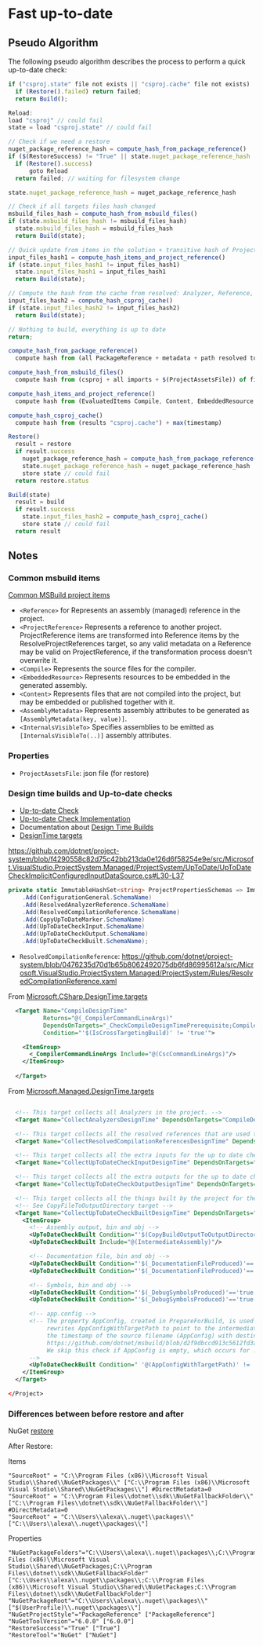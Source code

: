 # Fast up-to-date

## Pseudo Algorithm

The following pseudo algorithm describes the process to perform a quick up-to-date check:

```js
if ("csproj.state" file not exists || "csproj.cache" file not exists)
  if (Restore().failed) return failed;
  return Build();

Reload:
load "csproj" // could fail
state = load "csproj.state" // could fail

// Check if we need a restore
nuget_package_reference_hash = compute_hash_from_package_reference()
if ($(RestoreSuccess) != "True" || state.nuget_package_reference_hash != nuget_package_reference_hash)
  if (Restore().success)
      goto Reload
  return failed; // waiting for filesystem change

state.nuget_package_reference_hash = nuget_package_reference_hash

// Check if all targets files hash changed
msbuild_files_hash = compute_hash_from_msbuild_files()
if (state.msbuild_files_hash != msbuild_files_hash) 
  state.msbuild_files_hash = msbuild_files_hash
  return Build(state);

// Quick update from items in the solution + transitive hash of ProjectReference
input_files_hash1 = compute_hash_items_and_project_reference()
if (state.input_files_hash1 != input_files_hash1)
  state.input_files_hash1 = input_files_hash1
  return Build(state);

// Compute the hash from the cache from resolved: Analyzer, Reference, UpToDateCheckInput, UpToDateCheckOutput, UpToDateCheckBuilt
input_files_hash2 = compute_hash_csproj_cache()
if (state.input_files_hash2 != input_files_hash2) 
  return Build(state);

// Nothing to build, everything is up to date
return;

compute_hash_from_package_reference()
  compute hash from (all PackageReference + metadata + path resolved to $(NuGetPackageFolders)) + max(timestamp)

compute_hash_from_msbuild_files()
  compute hash from (csproj + all imports + $(ProjectAssetsFile)) of filenames + max(timestamp)

compute_hash_items_and_project_reference()
  compute hash from (EvaluatedItems Compile, Content, EmbeddedResource, Analyzer, Reference, hash(ProjectReference)) + max(timestamp)

compute_hash_csproj_cache()
  compute hash from (results "csproj.cache") + max(timestamp)

Restore()
  result = restore
  if result.success
    nuget_package_reference_hash = compute_hash_from_package_reference()
    state.nuget_package_reference_hash = nuget_package_reference_hash
    store state // could fail
  return restore.status

Build(state)
  result = build
  if result.success
    state.input_files_hash2 = compute_hash_csproj_cache()
    store state // could fail
  return result
```
## Notes

### Common msbuild items

[Common MSBuild project items](https://docs.microsoft.com/en-us/visualstudio/msbuild/common-msbuild-project-items?view=vs-2022)


- `<Reference>` for Represents an assembly (managed) reference in the project.
- `<ProjectReference>` Represents a reference to another project. ProjectReference items are transformed into Reference items by the ResolveProjectReferences target, so any valid metadata on a Reference may be valid on ProjectReference, if the transformation process doesn't overwrite it.
- `<Compile>` Represents the source files for the compiler.
- `<EmbeddedResource>` Represents resources to be embedded in the generated assembly.
- `<Content>` Represents files that are not compiled into the project, but may be embedded or published together with it.
- `<AssemblyMetadata>` Represents assembly attributes to be generated as `[AssemblyMetadata(key, value)]`.
- `<InternalsVisibleTo>` Specifies assemblies to be emitted as `[InternalsVisibleTo(..)]` assembly attributes.

### Properties

- `ProjectAssetsFile`: json file (for restore)


### Design time builds and Up-to-date checks

* [Up-to-date Check](https://github.com/dotnet/project-system/blob/main/docs/up-to-date-check.md)
* [Up-to-date Check Implementation](https://github.com/dotnet/project-system/blob/main/docs/repo/up-to-date-check-implementation.md)
* Documentation about [Design Time Builds](https://github.com/dotnet/project-system/blob/main/docs/design-time-builds.md)
* [DesignTime targets](https://github.com/dotnet/project-system/tree/255712176d4b5dc4be054a45a5f63048aa89f4de/src/Microsoft.VisualStudio.ProjectSystem.Managed/ProjectSystem/DesignTimeTargets)

https://github.com/dotnet/project-system/blob/f4290558c82d75c42bb213da0e126d6f58254e9e/src/Microsoft.VisualStudio.ProjectSystem.Managed/ProjectSystem/UpToDate/UpToDateCheckImplicitConfiguredInputDataSource.cs#L30-L37


```c#
private static ImmutableHashSet<string> ProjectPropertiesSchemas => ImmutableStringHashSet.EmptyOrdinal
    .Add(ConfigurationGeneral.SchemaName)
    .Add(ResolvedAnalyzerReference.SchemaName)
    .Add(ResolvedCompilationReference.SchemaName)
    .Add(CopyUpToDateMarker.SchemaName)
    .Add(UpToDateCheckInput.SchemaName)
    .Add(UpToDateCheckOutput.SchemaName)
    .Add(UpToDateCheckBuilt.SchemaName);
```

- `ResolvedCompilationReference`: https://github.com/dotnet/project-system/blob/0476235d70d1b65b8062492075db6fd86995612a/src/Microsoft.VisualStudio.ProjectSystem.Managed/ProjectSystem/Rules/ResolvedCompilationReference.xaml


From [Microsoft.CSharp.DesignTime.targets](https://github.com/dotnet/project-system/blob/255712176d4b5dc4be054a45a5f63048aa89f4de/src/Microsoft.VisualStudio.ProjectSystem.Managed/ProjectSystem/DesignTimeTargets/Microsoft.CSharp.DesignTime.targets)


```xml
  <Target Name="CompileDesignTime"
          Returns="@(_CompilerCommandLineArgs)"
          DependsOnTargets="_CheckCompileDesignTimePrerequisite;Compile"
          Condition="'$(IsCrossTargetingBuild)' != 'true'">

    <ItemGroup>
      <_CompilerCommandLineArgs Include="@(CscCommandLineArgs)"/>
    </ItemGroup>
      
  </Target>
```

From [Microsoft.Managed.DesignTime.targets](https://github.com/dotnet/project-system/blob/255712176d4b5dc4be054a45a5f63048aa89f4de/src/Microsoft.VisualStudio.ProjectSystem.Managed/ProjectSystem/DesignTimeTargets/Microsoft.Managed.DesignTime.targets)


```xml

  <!-- This target collects all Analyzers in the project. -->
  <Target Name="CollectAnalyzersDesignTime" DependsOnTargets="CompileDesignTime" Returns="@(Analyzer)" />

  <!-- This target collects all the resolved references that are used to actually compile. -->
  <Target Name="CollectResolvedCompilationReferencesDesignTime" DependsOnTargets="CompileDesignTime" Returns="@(ReferencePathWithRefAssemblies)" />

  <!-- This target collects all the extra inputs for the up to date check. -->
  <Target Name="CollectUpToDateCheckInputDesignTime" DependsOnTargets="CompileDesignTime" Returns="@(UpToDateCheckInput)" />

  <!-- This target collects all the extra outputs for the up to date check. -->
  <Target Name="CollectUpToDateCheckOutputDesignTime" DependsOnTargets="CompileDesignTime" Returns="@(UpToDateCheckOutput)" />

  <!-- This target collects all the things built by the project for the up to date check. -->
  <!-- See CopyFileToOutputDirectory target -->
  <Target Name="CollectUpToDateCheckBuiltDesignTime" DependsOnTargets="CompileDesignTime" Returns="@(UpToDateCheckBuilt)">
    <ItemGroup>
      <!-- Assembly output, bin and obj -->
      <UpToDateCheckBuilt Condition="'$(CopyBuildOutputToOutputDirectory)' != 'false' and '$(SkipCopyBuildProduct)' != 'true'" Include="$(TargetPath)"/>
      <UpToDateCheckBuilt Include="@(IntermediateAssembly)"/>

      <!-- Documentation file, bin and obj -->
      <UpToDateCheckBuilt Condition="'$(_DocumentationFileProduced)'=='true'" Include="@(FinalDocFile)"/>
      <UpToDateCheckBuilt Condition="'$(_DocumentationFileProduced)'=='true'" Include="@(DocFileItem)"/>

      <!-- Symbols, bin and obj -->
      <UpToDateCheckBuilt Condition="'$(_DebugSymbolsProduced)'=='true'" Include="@(_DebugSymbolsIntermediatePath)"/>
      <UpToDateCheckBuilt Condition="'$(_DebugSymbolsProduced)'=='true' and '$(SkipCopyingSymbolsToOutputDirectory)' != 'true' and '$(CopyOutputSymbolsToOutputDirectory)' != 'false'" Include="@(_DebugSymbolsOutputPath)"/>

      <!-- app.config -->
      <!-- The property AppConfig, created in PrepareForBuild, is used instead of AppConfigWithTargetPath because GenerateSupportedRuntime
           rewrites AppConfigWithTargetPath to point to the intermediate filename. This is needed because Fast up-to-date needs to compare
           the timestamp of the source filename (AppConfig) with destination filename.
           https://github.com/dotnet/msbuild/blob/d2f9dbccd913c5612fd3a3cb78b2524fbcb023da/src/Tasks/Microsoft.Common.CurrentVersion.targets#L1152-L1165
           We skip this check if AppConfig is empty, which occurs for .NET Framework console apps. See https://github.com/dotnet/project-system/issues/6758.
      -->
      <UpToDateCheckBuilt Condition=" '@(AppConfigWithTargetPath)' != '' and '@(AppConfig)' != '' " Include="@(AppConfigWithTargetPath->'$(OutDir)%(TargetPath)')" Original="$(AppConfig)"/>
    </ItemGroup>
  </Target>

</Project>
```

### Differences between before restore and after

NuGet [restore](https://docs.microsoft.com/en-us/nuget/reference/msbuild-targets#restore-target)

After Restore:

Items
```
"SourceRoot" = "C:\\Program Files (x86)\\Microsoft Visual Studio\\Shared\\NuGetPackages\\" ["C:\\Program Files (x86)\\Microsoft Visual Studio\\Shared\\NuGetPackages\\"] #DirectMetadata=0
"SourceRoot" = "C:\\Program Files\\dotnet\\sdk\\NuGetFallbackFolder\\" ["C:\\Program Files\\dotnet\\sdk\\NuGetFallbackFolder\\"] #DirectMetadata=0
"SourceRoot" = "C:\\Users\\alexa\\.nuget\\packages\\" ["C:\\Users\\alexa\\.nuget\\packages\\"] 
```

Properties
```
"NuGetPackageFolders"="C:\\Users\\alexa\\.nuget\\packages\\;C:\\Program Files (x86)\\Microsoft Visual Studio\\Shared\\NuGetPackages;C:\\Program Files\\dotnet\\sdk\\NuGetFallbackFolder" ["C:\\Users\\alexa\\.nuget\\packages\\;C:\\Program Files (x86)\\Microsoft Visual Studio\\Shared\\NuGetPackages;C:\\Program Files\\dotnet\\sdk\\NuGetFallbackFolder"]
"NuGetPackageRoot"="C:\\Users\\alexa\\.nuget\\packages\\" ["$(UserProfile)\\.nuget\\packages\\"]
"NuGetProjectStyle"="PackageReference" ["PackageReference"]
"NuGetToolVersion"="6.0.0" ["6.0.0"]
"RestoreSuccess"="True" ["True"]
"RestoreTool"="NuGet" ["NuGet"]
```